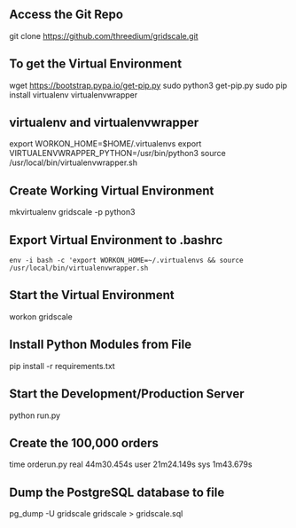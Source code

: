 
## Access the Git Repo
git clone https://github.com/threedium/gridscale.git

## To get the Virtual Environment
wget https://bootstrap.pypa.io/get-pip.py
sudo python3 get-pip.py
sudo pip install virtualenv virtualenvwrapper

## virtualenv and virtualenvwrapper
export WORKON_HOME=$HOME/.virtualenvs
export VIRTUALENVWRAPPER_PYTHON=/usr/bin/python3
source /usr/local/bin/virtualenvwrapper.sh

## Create Working Virtual Environment
mkvirtualenv gridscale -p python3

## Export Virtual Environment to .bashrc
`env -i bash -c 'export WORKON_HOME=~/.virtualenvs && source /usr/local/bin/virtualenvwrapper.sh`

## Start the Virtual Environment
workon gridscale

## Install Python Modules from File
pip install -r requirements.txt

## Start the Development/Production Server
python run.py

## Create the 100,000 orders
time orderun.py
real 44m30.454s user 21m24.149s sys 1m43.679s

## Dump the PostgreSQL database to file
pg_dump -U gridscale gridscale > gridscale.sql 
